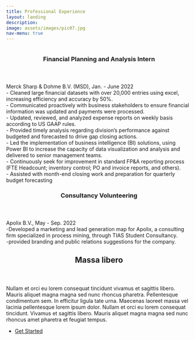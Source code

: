 ```yaml
---
title: Professional Experience
layout: landing
description: 
image: assets/images/pic07.jpg
nav-menu: true
---
```

<!-- Two -->
<section id="two" class="spotlights">
	<section>
		<a href="generic.html" class="image">
			<img src="{% link assets/images/pic08.jpg %}" alt="" data-position="center center" />
		</a>
		<div class="content">
			<div class="inner"><header class="major">
					<h3>Financial Planning and Analysis Intern</h3>
				</header>
Merck Sharp & Dohme B.V. (MSD), Jan. - June 2022 <br/>
- Cleaned large financial datasets with over 20,000 entries using excel, increasing efficiency and accuracy by 50%. <br/>
- Communicated proactively with business stakeholders to ensure financial information was updated and payments were processed.<br/>
- Updated, reviewed, and analyzed expense reports on weekly basis according to US GAAP rules.<br/>
-	Provided timely analysis regarding division’s performance against budgeted and forecasted to drive gap closing actions.<br/>
-	Led the implementation of business intelligence (BI) solutions, using Power BI to increase the capacity of data visualization and analysis and delivered to senior management teams.<br/>
-	Continuously seek for improvement in standard FP&A reporting process (FTE Headcount; inventory control; PO and invoice reports, and others).<br/>
-	Assisted with month-end closing work and preparation for quarterly budget forecasting
	</div>
		</div>
</section>			
<section>
		<a href="generic.html" class="image">
			<img src="{% link assets/images/pic08.jpg %}" alt="" data-position="center center" />
		</a>
		<div class="content">
			<div class="inner"><header class="major">
					<h3>Consultancy Volunteering</h3>
				</header>
Apolix B.V., May - Sep. 2022 <br/>
-Developed a marketing and lead generation map for Apolix, a consulting firm specialized in process mining, through TIAS Student Consultancy. <br/>
-provided branding and public relations suggestions for the company.
 
</div>
		</div>
</section>


			
			
			
</div>

<!-- Three -->
<section id="three">
	<div class="inner">
		<header class="major">
			<h2>Massa libero</h2>
		</header>
		<p>Nullam et orci eu lorem consequat tincidunt vivamus et sagittis libero. Mauris aliquet magna magna sed nunc rhoncus pharetra. Pellentesque condimentum sem. In efficitur ligula tate urna. Maecenas laoreet massa vel lacinia pellentesque lorem ipsum dolor. Nullam et orci eu lorem consequat tincidunt. Vivamus et sagittis libero. Mauris aliquet magna magna sed nunc rhoncus amet pharetra et feugiat tempus.</p>
		<ul class="actions">
			<li><a href="generic.html" class="button next">Get Started</a></li>
		</ul>
	</div>
</section>

</div>
